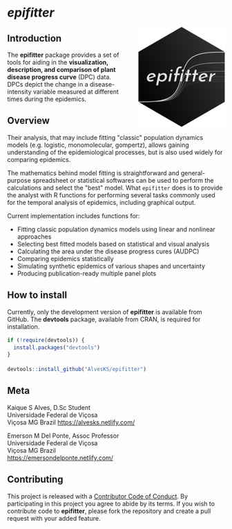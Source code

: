 # *epifitter* <img width = 200px style = "margin-left: 40px; margin-top: 50px" align = right src="man/figures/logo.png" />

## Introduction

The __epifitter__ package provides a set of tools for aiding in the **visualization, description, and comparison of plant disease progress curve** (DPC) data. DPCs depict the change in a disease-intensity variable measured at different times during the epidemics. 


## Overview

Their analysis, that may include fitting "classic" population dynamics models (e.g. logistic, monomolecular, gompertz), allows gaining understanding of the epidemiological processes, but is also used widely for comparing epidemics.

The mathematics behind model fitting is straightforward and general-purpose spreadsheet or statistical softwares can be used to perform the calculations and select the "best" model. What `epifitter` does is to provide the analyst with R functions for performing several tasks commonly used for the temporal analysis of epidemics, including graphical output.

Current implementation includes functions for:

- Fitting classic population dynamics models using linear and nonlinear approaches
- Selecting best fitted models based on statistical and visual analysis
- Calculating the area under the disease progress cures (AUDPC)
- Comparing epidemics statistically
- Simulating synthetic epidemics of various shapes and uncertainty
- Producing publication-ready multiple panel plots


## How to install

Currently, only the development version of **epifitter** is available from GitHub. The  **devtools** package, available from CRAN, is required for installation.   


``` r
if (!require(devtools)) {
  install.packages("devtools")
}

devtools::install_github("AlvesKS/epifitter")
```


## Meta


Kaique S Alves, D.Sc Student  
Universidade Federal de Viçosa    
Viçosa MG Brazil
<https://alvesks.netlify.com/>

Emerson M Del Ponte, Assoc Professor  
Universidade Federal de Viçosa  
Viçosa MG Brazil  
<https://emersondelponte.netlify.com/>


## Contributing

This project is released with a [Contributor Code of Conduct](CODE_OF_CONDUCT.html). By participating in this project you agree to abide by its terms. If you wish to contribute code to **epifitter**, please fork the repository and create a pull request with your added feature.
